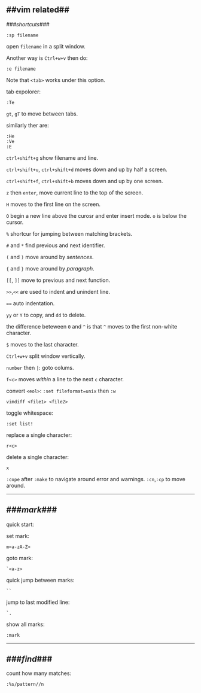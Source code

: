 ##vim related##
---
###_shortcuts_###

    :sp filename

open `filename` in a split window.

Another way is `Ctrl+w+v`  then do:

    :e filename

Note that `<tab>` works under this option.

tab expolorer:

    :Te

`gt`, `gT` to move between tabs.

similarly ther are:

    :He
    :Ve
    :E

`ctrl+shift+g` show filename and line.

`ctrl+shift+u`, `ctrl+shift+d` moves down and up by half a screen.

`ctrl+shift+f`, `ctrl+shift+b` moves down and up by one screen.

`z` then `enter`, move current line to the top of the screen.

`H` moves to the first line on the screen. 

`O` begin a new line above the curosr and enter insert mode. `o` is below the cursor.

`%` shortcur for jumping between matching brackets.

`#` and `*` find previous and next identifier.

`(` and `)` move around by _sentences_.

`{` and `}` move around by _paragraph_.


`[[`, `]]` move to previous and next function.

`>>`,`<<` are used to indent and unindent line.

`==` auto indentation.

`yy` or `Y` to copy, and `dd` to delete. 

the difference beteween `0` and `^` is that `^` moves to the first non-white character. 

`$` moves to the last character.

`Ctrl+w+v` split window vertically.

`number` then `|`: goto colums.

`f<c>` moves _within_ a line to the next `c` character.

convert `<eol>`: `:set fileformat=unix` then `:w`


    vimdiff <file1> <file2>


toggle whitespace:

    :set list!


replace a single character:

    r<c>

delete a single character:

    x

`:cope` after `:make` to navigate around error and warnings.
`:cn`,`:cp` to move around.

---
###_mark_###
---

quick start:

set mark:

    m<a-zA-Z>

goto mark:

    `<a-z>

quick jump between marks:

    ``

jump to last modified line:

    `.

show all marks:

    :mark

---
###_find_###
---

count how many matches:

    :%s/pattern//n
